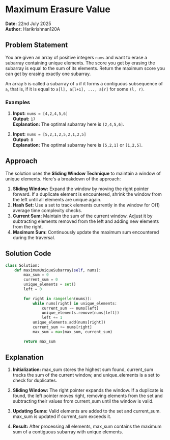 # Maximum Erasure Value

**Date:** 22nd July 2025  
**Author:** Harikrishnan120A

## Problem Statement
You are given an array of positive integers `nums` and want to erase a subarray containing unique elements. The score you get by erasing the subarray is equal to the sum of its elements. Return the maximum score you can get by erasing exactly one subarray.

An array `b` is called a subarray of `a` if it forms a contiguous subsequence of `a`, that is, if it is equal to `a[l], a[l+1], ..., a[r]` for some `(l, r)`.

### Examples
1. **Input:** `nums = [4,2,4,5,6]`  
   **Output:** `17`  
   **Explanation:** The optimal subarray here is `[2,4,5,6]`.

2. **Input:** `nums = [5,2,1,2,5,2,1,2,5]`  
   **Output:** `8`  
   **Explanation:** The optimal subarray here is `[5,2,1]` or `[1,2,5]`.

## Approach
The solution uses the **Sliding Window Technique** to maintain a window of unique elements. Here's a breakdown of the approach:

1. **Sliding Window:** Expand the window by moving the right pointer forward. If a duplicate element is encountered, shrink the window from the left until all elements are unique again.
2. **Hash Set:** Use a set to track elements currently in the window for O(1) average time complexity checks.
3. **Current Sum:** Maintain the sum of the current window. Adjust it by subtracting elements removed from the left and adding new elements from the right.
4. **Maximum Sum:** Continuously update the maximum sum encountered during the traversal.

## Solution Code
```python
class Solution:
    def maximumUniqueSubarray(self, nums):
        max_sum = 0
        current_sum = 0
        unique_elements = set()
        left = 0
        
        for right in range(len(nums)):
            while nums[right] in unique_elements:
                current_sum -= nums[left]
                unique_elements.remove(nums[left])
                left += 1
            unique_elements.add(nums[right])
            current_sum += nums[right]
            max_sum = max(max_sum, current_sum)
        
        return max_sum
```

## Explanation

1. **Initialization:** max_sum stores the highest sum found, current_sum tracks the sum of the current window, and unique_elements is a set to check for duplicates.

2. **Sliding Window:** The right pointer expands the window. If a duplicate is found, the left pointer moves right, removing elements from the set and subtracting their values from current_sum until the window is valid.

3. **Updating Sums:** Valid elements are added to the set and current_sum. max_sum is updated if current_sum exceeds it.

4. **Result:** After processing all elements, max_sum contains the maximum sum of a contiguous subarray with unique elements.
